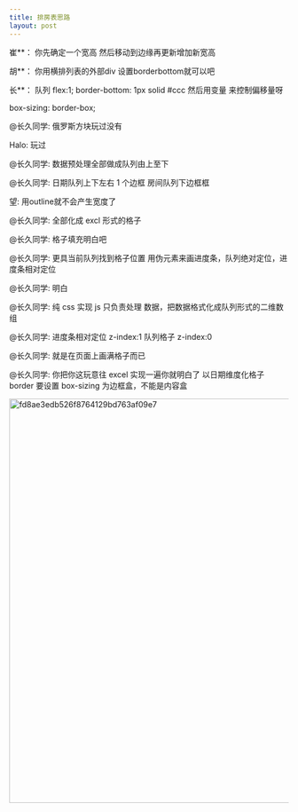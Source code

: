 ```yaml
---
title: 排房表思路
layout: post
---
```


崔**：
你先确定一个宽高
然后移动到边缘再更新增加新宽高

胡**：
你用横排列表的外部div  设置borderbottom就可以吧

长**：
队列 flex:1;  border-bottom: 1px solid #ccc 然后用变量 来控制偏移量呀

box-sizing: border-box;

@长久同学:
俄罗斯方块玩过没有

Halo:
玩过

@长久同学:
数据预处理全部做成队列由上至下

@长久同学:
日期队列上下左右 1 个边框 房间队列下边框框

望:
用outline就不会产生宽度了

@长久同学:
全部化成 excl 形式的格子

@长久同学:
格子填充明白吧

@长久同学:
更具当前队列找到格子位置 用伪元素来画进度条，队列绝对定位，进度条相对定位

@长久同学:
明白

@长久同学:
纯 css 实现 js 只负责处理 数据，把数据格式化成队列形式的二维数组

@长久同学:
进度条相对定位 z-index:1 队列格子 z-index:0

@长久同学:
就是在页面上画满格子而已

@长久同学:
你把你这玩意往 excel 实现一遍你就明白了
以日期维度化格子
border 要设置 box-sizing 为边框盒，不能是内容盒

<img width="729" alt="fd8ae3edb526f8764129bd763af09e7" src="https://github.com/y377/jekyll_better/assets/58632405/18fcbd15-625b-4f61-8393-2a0a369969ab">

